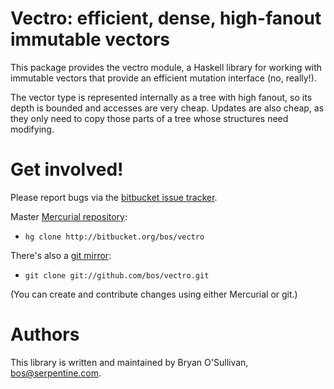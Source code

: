# Vectro: efficient, dense, high-fanout immutable vectors

This package provides the vectro module, a Haskell library for working
with immutable vectors that provide an efficient mutation interface
(no, really!).

The vector type is represented internally as a tree with high fanout,
so its depth is bounded and accesses are very cheap.  Updates are also
cheap, as they only need to copy those parts of a tree whose structures
need modifying.


# Get involved!

Please report bugs via the
[bitbucket issue tracker](http://bitbucket.org/bos/vectro/issues).

Master [Mercurial repository](http://bitbucket.org/bos/vectro):

* `hg clone http://bitbucket.org/bos/vectro`

There's also a [git mirror](http://github.com/bos/vectro):

* `git clone git://github.com/bos/vectro.git`

(You can create and contribute changes using either Mercurial or git.)


# Authors

This library is written and maintained by Bryan O'Sullivan,
<bos@serpentine.com>.
